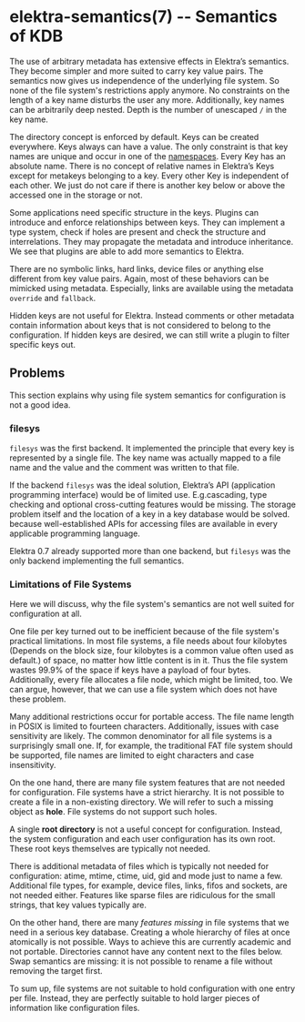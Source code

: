 # elektra-semantics(7) -- Semantics of KDB

The use of arbitrary metadata has extensive effects in Elektra’s
semantics. They become simpler and more suited to carry key value pairs.
The semantics now gives us independence of the underlying file system.
So none of the file system's restrictions apply anymore. No constraints
on the length of a key name disturbs the user any more. Additionally,
key names can be arbitrarily deep nested. Depth is the number
of unescaped `/` in the key name.

The directory concept is enforced by default. Keys can be created
everywhere. Keys always can have a value. The only constraint is
that key names are unique and occur in one of the
[namespaces](elektra-namespaces.md).
Every Key has an absolute name. There is no concept of relative names in
Elektra’s Keys except for metakeys belonging to a key. Every other Key is independent
of each other. We just do not care if there is another key below or
above the accessed one in the storage or not.

Some applications need specific structure in the keys. Plugins can
introduce and enforce relationships between keys. They can implement
a type system, check if holes are present and check the structure
and interrelations. They may propagate the metadata and introduce
inheritance. We see that plugins are able to add more semantics to
Elektra.

There are no symbolic links, hard links, device files or anything else
different from key value pairs. Again, most of these behaviors can be
mimicked using metadata. Especially, links are available using the metadata
`override` and `fallback`.

Hidden keys are not useful for Elektra. Instead comments or other
metadata contain information about keys that is not considered to belong
to the configuration. If hidden keys are desired, we can still write
a plugin to filter specific keys out.

## Problems

This section explains why using file system semantics for configuration
is not a good idea.

### filesys

`filesys` was the first backend. It implemented the principle that
every key is represented by a single file. The key name was actually
mapped to a file name and the value and the comment was written to
that file.

If the backend `filesys` was the ideal solution, Elektra’s
API (application programming interface) would be of limited
use. E.g.cascading, type checking and
optional cross-cutting features would be missing. The storage problem
itself and the location of a key in a key database would be solved.
because well-established APIs for accessing files are available in every
applicable programming language.

Elektra 0.7 already supported more than one backend, but `filesys`
was the only backend implementing the full semantics.

### Limitations of File Systems

Here we will discuss, why the file system's semantics are not
well suited for configuration at all.

One file per key turned out to be inefficient because of the file system's
practical limitations. In most file systems, a file needs about four
kilobytes (Depends on the block size, four kilobytes is a common
value often used as default.) of space, no matter how little content is
in it. Thus the file system wastes 99.9% of the space if keys have a
payload of four bytes. Additionally, every file allocates a file node,
which might be limited, too. We can argue, however, that we can use a file
system which does not have these problem.

Many additional restrictions occur for portable access. The file name
length in POSIX is limited to fourteen characters. Additionally, issues
with case sensitivity are likely. The common denominator for all file
systems is a surprisingly small one. If, for example, the traditional
FAT file system should be supported, file names are limited to eight
characters and case insensitivity.

On the one hand, there are many file system features that are
not needed for configuration. File systems have a strict hierarchy.
It is not possible to create a
file in a non-existing directory. We will refer to such a missing object
as **hole**. File systems do not support such holes.

A single **root directory** is not a useful
concept for configuration. Instead, the system configuration and each
user configuration has its own root. These root keys themselves are
typically not needed.

There is additional
metadata of files which is typically not needed for configuration: atime,
mtime, ctime, uid, gid and mode just to name a few. Additional file
types, for example, device files, links, fifos and sockets,
are not needed either. Features like sparse files are ridiculous for
the small strings, that key values typically are.

On the other hand, there are many _features missing_ in file systems
that we need in a serious key database. Creating a whole hierarchy
of files at once atomically is not possible. Ways to achieve this are
currently academic and not portable. Directories cannot
have any content next to the files below. Swap semantics are missing:
it is not possible to rename a file without removing the target first.

To sum up, file systems are not suitable to
hold configuration with one entry per file. Instead, they are perfectly
suitable to hold larger pieces of information like configuration files.
